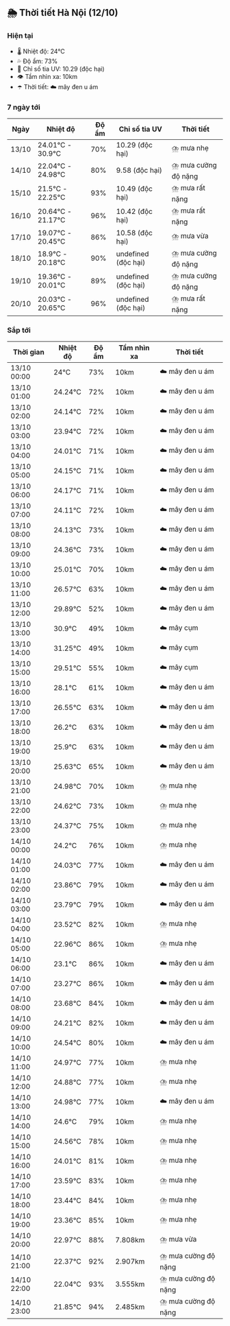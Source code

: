 ## 🌦️ Thời tiết Hà Nội (12/10)

### Hiện tại

- 🌡️ Nhiệt độ: 24℃
- 💦 Độ ẩm: 73%
- 🌟 Chỉ số tia UV: 10.29 (độc hại)
- 👁️ Tầm nhìn xa: 10km
- ☂️ Thời tiết: ☁️ mây đen u ám

### 7 ngày tới

| Ngày | Nhiệt độ | Độ ẩm | Chỉ số tia UV | Thời tiết |
| --- | --- | --- | --- | --- |
| 13/10 | 24.01℃ - 30.9℃ | 70% | 10.29 (độc hại) | ⛈️ mưa nhẹ |
| 14/10 | 22.04℃ - 24.98℃ | 80% | 9.58 (độc hại) | ⛈️ mưa cường độ nặng |
| 15/10 | 21.5℃ - 22.25℃ | 93% | 10.49 (độc hại) | ⛈️ mưa rất nặng |
| 16/10 | 20.64℃ - 21.17℃ | 96% | 10.42 (độc hại) | ⛈️ mưa rất nặng |
| 17/10 | 19.07℃ - 20.45℃ | 86% | 10.58 (độc hại) | ⛈️ mưa vừa |
| 18/10 | 18.9℃ - 20.18℃ | 90% | undefined (độc hại) | ⛈️ mưa cường độ nặng |
| 19/10 | 19.36℃ - 20.01℃ | 89% | undefined (độc hại) | ⛈️ mưa cường độ nặng |
| 20/10 | 20.03℃ - 20.65℃ | 96% | undefined (độc hại) | ⛈️ mưa rất nặng |

### Sắp tới

| Thời gian | Nhiệt độ | Độ ẩm | Tầm nhìn xa | Thời tiết |
| --- | --- | --- | --- | --- |
| 13/10 00:00 | 24℃ | 73% | 10km | ☁️ mây đen u ám |
| 13/10 01:00 | 24.24℃ | 72% | 10km | ☁️ mây đen u ám |
| 13/10 02:00 | 24.14℃ | 72% | 10km | ☁️ mây đen u ám |
| 13/10 03:00 | 23.94℃ | 72% | 10km | ☁️ mây đen u ám |
| 13/10 04:00 | 24.01℃ | 71% | 10km | ☁️ mây đen u ám |
| 13/10 05:00 | 24.15℃ | 71% | 10km | ☁️ mây đen u ám |
| 13/10 06:00 | 24.17℃ | 71% | 10km | ☁️ mây đen u ám |
| 13/10 07:00 | 24.11℃ | 72% | 10km | ☁️ mây đen u ám |
| 13/10 08:00 | 24.13℃ | 73% | 10km | ☁️ mây đen u ám |
| 13/10 09:00 | 24.36℃ | 73% | 10km | ☁️ mây đen u ám |
| 13/10 10:00 | 25.01℃ | 70% | 10km | ☁️ mây đen u ám |
| 13/10 11:00 | 26.57℃ | 63% | 10km | ☁️ mây đen u ám |
| 13/10 12:00 | 29.89℃ | 52% | 10km | ☁️ mây đen u ám |
| 13/10 13:00 | 30.9℃ | 49% | 10km | ☁️ mây cụm |
| 13/10 14:00 | 31.25℃ | 49% | 10km | ☁️ mây cụm |
| 13/10 15:00 | 29.51℃ | 55% | 10km | ☁️ mây cụm |
| 13/10 16:00 | 28.1℃ | 61% | 10km | ☁️ mây đen u ám |
| 13/10 17:00 | 26.55℃ | 63% | 10km | ☁️ mây đen u ám |
| 13/10 18:00 | 26.2℃ | 63% | 10km | ☁️ mây đen u ám |
| 13/10 19:00 | 25.9℃ | 63% | 10km | ☁️ mây đen u ám |
| 13/10 20:00 | 25.63℃ | 65% | 10km | ☁️ mây đen u ám |
| 13/10 21:00 | 24.98℃ | 70% | 10km | ⛈️ mưa nhẹ |
| 13/10 22:00 | 24.62℃ | 73% | 10km | ⛈️ mưa nhẹ |
| 13/10 23:00 | 24.37℃ | 75% | 10km | ⛈️ mưa nhẹ |
| 14/10 00:00 | 24.2℃ | 76% | 10km | ⛈️ mưa nhẹ |
| 14/10 01:00 | 24.03℃ | 77% | 10km | ☁️ mây đen u ám |
| 14/10 02:00 | 23.86℃ | 79% | 10km | ☁️ mây đen u ám |
| 14/10 03:00 | 23.79℃ | 79% | 10km | ☁️ mây đen u ám |
| 14/10 04:00 | 23.52℃ | 82% | 10km | ⛈️ mưa nhẹ |
| 14/10 05:00 | 22.96℃ | 86% | 10km | ⛈️ mưa nhẹ |
| 14/10 06:00 | 23.1℃ | 86% | 10km | ☁️ mây đen u ám |
| 14/10 07:00 | 23.27℃ | 86% | 10km | ☁️ mây đen u ám |
| 14/10 08:00 | 23.68℃ | 84% | 10km | ☁️ mây đen u ám |
| 14/10 09:00 | 24.21℃ | 82% | 10km | ☁️ mây đen u ám |
| 14/10 10:00 | 24.54℃ | 80% | 10km | ☁️ mây đen u ám |
| 14/10 11:00 | 24.97℃ | 77% | 10km | ⛈️ mưa nhẹ |
| 14/10 12:00 | 24.88℃ | 77% | 10km | ⛈️ mưa nhẹ |
| 14/10 13:00 | 24.98℃ | 77% | 10km | ☁️ mây đen u ám |
| 14/10 14:00 | 24.6℃ | 79% | 10km | ⛈️ mưa nhẹ |
| 14/10 15:00 | 24.56℃ | 78% | 10km | ⛈️ mưa nhẹ |
| 14/10 16:00 | 24.01℃ | 81% | 10km | ⛈️ mưa nhẹ |
| 14/10 17:00 | 23.59℃ | 83% | 10km | ⛈️ mưa nhẹ |
| 14/10 18:00 | 23.44℃ | 84% | 10km | ⛈️ mưa nhẹ |
| 14/10 19:00 | 23.36℃ | 85% | 10km | ⛈️ mưa nhẹ |
| 14/10 20:00 | 22.97℃ | 88% | 7.808km | ⛈️ mưa vừa |
| 14/10 21:00 | 22.37℃ | 92% | 2.907km | ⛈️ mưa cường độ nặng |
| 14/10 22:00 | 22.04℃ | 93% | 3.555km | ⛈️ mưa cường độ nặng |
| 14/10 23:00 | 21.85℃ | 94% | 2.485km | ⛈️ mưa cường độ nặng |
